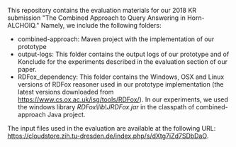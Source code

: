 This repository contains the evaluation materials for our 2018 KR submission "The Combined Approach to Query Answering in Horn-ALCHOIQ." Namely, we include the following folders:

 - combined-approach: Maven project with the implementation of our prototype
 - output-logs: This folder contains the output logs of our prototype and of Konclude for the experiments described in the evaluation section of our paper.
 - RDFox_dependency: This folder contains the Windows, OSX and Linux versions of RDFox reasoner used in our prototype implementation (the latest versions downloaded from https://www.cs.ox.ac.uk/isg/tools/RDFox/). In our experiments, we used the windows library *RDFox\lib\JRDFox.jar* in the classpath of combined-approach Java project. 
 
 The input files used in the evaluation are available at the following URL: 
https://cloudstore.zih.tu-dresden.de/index.php/s/dXtg7iZd7SDbDaO.

